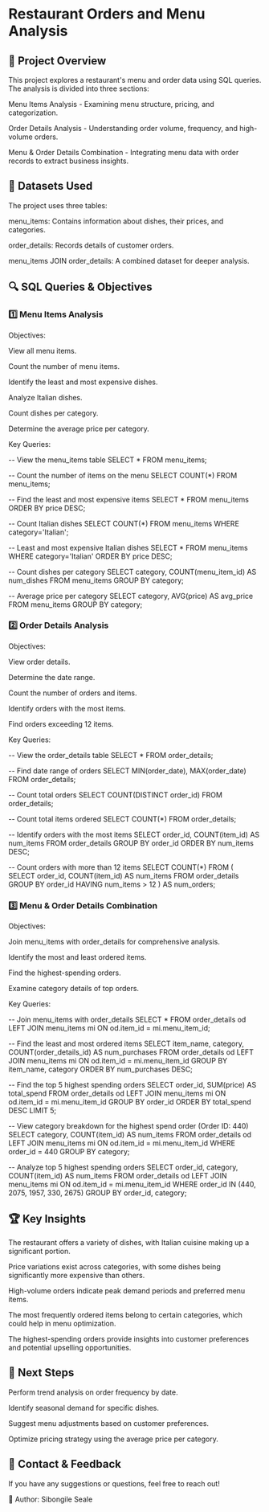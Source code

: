 # Restaurant Orders and Menu Analysis

## 📌 Project Overview

This project explores a restaurant's menu and order data using SQL queries. The analysis is divided into three sections:

Menu Items Analysis - Examining menu structure, pricing, and categorization.

Order Details Analysis - Understanding order volume, frequency, and high-volume orders.

Menu & Order Details Combination - Integrating menu data with order records to extract business insights.

## 📂 Datasets Used

The project uses three tables:

menu_items: Contains information about dishes, their prices, and categories.

order_details: Records details of customer orders.

menu_items JOIN order_details: A combined dataset for deeper analysis.

## 🔍 SQL Queries & Objectives

### 1️⃣ Menu Items Analysis

Objectives:

View all menu items.

Count the number of menu items.

Identify the least and most expensive dishes.

Analyze Italian dishes.

Count dishes per category.

Determine the average price per category.

Key Queries:

-- View the menu_items table
SELECT * FROM menu_items;

-- Count the number of items on the menu
SELECT COUNT(*) FROM menu_items;

-- Find the least and most expensive items
SELECT * FROM menu_items ORDER BY price DESC;

-- Count Italian dishes
SELECT COUNT(*) FROM menu_items WHERE category='Italian';

-- Least and most expensive Italian dishes
SELECT * FROM menu_items WHERE category='Italian' ORDER BY price DESC;

-- Count dishes per category
SELECT category, COUNT(menu_item_id) AS num_dishes FROM menu_items GROUP BY category;

-- Average price per category
SELECT category, AVG(price) AS avg_price FROM menu_items GROUP BY category;

### 2️⃣ Order Details Analysis

Objectives:

View order details.

Determine the date range.

Count the number of orders and items.

Identify orders with the most items.

Find orders exceeding 12 items.

Key Queries:

-- View the order_details table
SELECT * FROM order_details;

-- Find date range of orders
SELECT MIN(order_date), MAX(order_date) FROM order_details;

-- Count total orders
SELECT COUNT(DISTINCT order_id) FROM order_details;

-- Count total items ordered
SELECT COUNT(*) FROM order_details;

-- Identify orders with the most items
SELECT order_id, COUNT(item_id) AS num_items FROM order_details GROUP BY order_id ORDER BY num_items DESC;

-- Count orders with more than 12 items
SELECT COUNT(*) FROM (
    SELECT order_id, COUNT(item_id) AS num_items
    FROM order_details
    GROUP BY order_id
    HAVING num_items > 12
) AS num_orders;

### 3️⃣ Menu & Order Details Combination

Objectives:

Join menu_items with order_details for comprehensive analysis.

Identify the most and least ordered items.

Find the highest-spending orders.

Examine category details of top orders.

Key Queries:

-- Join menu_items with order_details
SELECT * FROM order_details od LEFT JOIN menu_items mi ON od.item_id = mi.menu_item_id;

-- Find the least and most ordered items
SELECT item_name, category, COUNT(order_details_id) AS num_purchases
FROM order_details od
LEFT JOIN menu_items mi ON od.item_id = mi.menu_item_id
GROUP BY item_name, category
ORDER BY num_purchases DESC;

-- Find the top 5 highest spending orders
SELECT order_id, SUM(price) AS total_spend
FROM order_details od
LEFT JOIN menu_items mi ON od.item_id = mi.menu_item_id
GROUP BY order_id
ORDER BY total_spend DESC
LIMIT 5;

-- View category breakdown for the highest spend order (Order ID: 440)
SELECT category, COUNT(item_id) AS num_items
FROM order_details od
LEFT JOIN menu_items mi ON od.item_id = mi.menu_item_id
WHERE order_id = 440
GROUP BY category;

-- Analyze top 5 highest spending orders
SELECT order_id, category, COUNT(item_id) AS num_items
FROM order_details od
LEFT JOIN menu_items mi ON od.item_id = mi.menu_item_id
WHERE order_id IN (440, 2075, 1957, 330, 2675)
GROUP BY order_id, category;

## 🏆 Key Insights

The restaurant offers a variety of dishes, with Italian cuisine making up a significant portion.

Price variations exist across categories, with some dishes being significantly more expensive than others.

High-volume orders indicate peak demand periods and preferred menu items.

The most frequently ordered items belong to certain categories, which could help in menu optimization.

The highest-spending orders provide insights into customer preferences and potential upselling opportunities.

## 📌 Next Steps

Perform trend analysis on order frequency by date.

Identify seasonal demand for specific dishes.

Suggest menu adjustments based on customer preferences.

Optimize pricing strategy using the average price per category.

## 📧 Contact & Feedback

If you have any suggestions or questions, feel free to reach out!

📌 Author: Sibongile Seale
